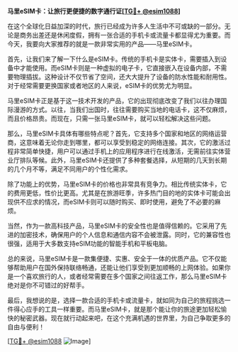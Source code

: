 **马里eSIM卡：让旅行更便捷的数字通行证[[TG💪+ @esim1088](https://t.me/s/esim1088)]**

在这个全球化日益加深的时代，旅行已经成为许多人生活中不可或缺的一部分。无论是商务出差还是休闲度假，拥有一张合适的手机卡或流量卡都显得尤为重要。而今天，我要向大家推荐的就是一款非常实用的产品——马里eSIM卡。

首先，让我们来了解一下什么是eSIM卡。传统的手机卡是实体卡，需要插入到设备中才能使用。而eSIM卡则是一种虚拟的电子卡，它直接嵌入在设备内部，不需要物理插拔。这种设计不仅节省了空间，还大大提升了设备的防水性能和耐用性。对于经常需要更换国家或者地区的人来说，eSIM卡的优势尤为明显。

马里eSIM卡正是基于这一技术开发的产品，它的出现彻底改变了我们以往办理国际漫游的方式。以往，当我们出国时，往往需要购买当地的电话卡，这不仅麻烦，而且价格昂贵。而现在，只需一张马里eSIM卡，就可以轻松解决这些问题。

那么，马里eSIM卡具体有哪些特点呢？首先，它支持多个国家和地区的网络运营商，这意味着无论你走到哪里，都可以享受到稳定的网络连接。其次，它的激活过程非常简单快捷，用户可以通过手机上的应用程序进行在线激活，无需前往实体营业厅排队等候。此外，马里eSIM卡还提供了多种套餐选择，从短期的几天到长期的几个月不等，满足不同用户的个性化需求。

除了功能上的优势，马里eSIM卡的价格也非常具有竞争力。相比传统实体卡，它的费用更低，性价比更高。尤其是在旅游旺季，许多热门目的地的实体卡可能会出现供不应求的情况，而eSIM卡则可以随时购买、即时使用，避免了不必要的麻烦。

当然，作为一款高科技产品，马里eSIM卡的安全性也是值得信赖的。它采用了先进的加密技术，确保用户的个人信息和通信内容不会被泄露。同时，它的兼容性也很强，适用于大多数支持eSIM功能的智能手机和平板电脑。

总的来说，马里eSIM卡是一款集便捷、实惠、安全于一体的优质产品。它不仅能够帮助用户在国外保持联络畅通，还能让他们享受到更加顺畅的上网体验。如果你是一个喜欢旅行的人，或者经常需要在多个国家之间往返工作，那么马里eSIM卡绝对是你不可错过的好帮手。

最后，我想说的是，选择一款合适的手机卡或流量卡，就如同为自己的旅程挑选一件得心应手的工具一样重要。而马里eSIM卡，就是那个能让你的旅途更加轻松愉快的秘密武器。现在就行动起来吧，在这个充满机遇的世界里，为自己争取更多的自由与便利！

[[TG💪+ @esim1088](https://t.me/s/esim1088) ![Image](https://i.postimg.cc/4NQfJmqS/Snipaste-2025-05-13-00-14-12.png)]